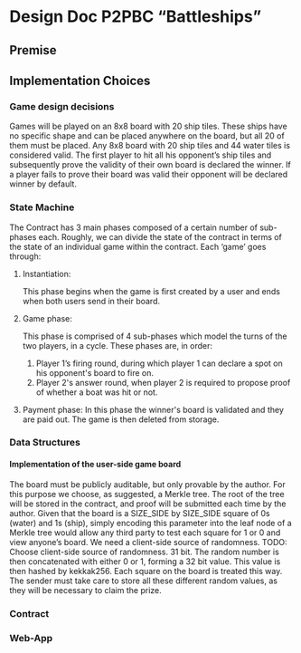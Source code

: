 # Design Doc P2PBC “Battleships”

## Premise

## Implementation Choices

### Game design decisions

Games will be played on an 8x8 board with 20 ship tiles. These ships have no specific shape and can be placed anywhere on the board, but all 20 of them must be placed.
Any 8x8 board with 20 ship tiles and 44 water tiles is considered valid.
The first player to hit all his opponent’s ship tiles and subsequently prove the validity of their own board is declared the winner. If a player fails to prove their board was valid their opponent will be declared winner by default.

### State Machine

The Contract has 3 main phases composed of a certain number of sub-phases each. Roughly, we can divide the state of the contract in terms of the state of an individual game within the contract.
Each ‘game’ goes through:
1. Instantiation: 
    
    This phase begins when the game is first created by a user and ends when both users send in their board.
    
3. Game phase: 

    This phase is comprised of 4 sub-phases which model the turns of the two players, in a cycle. These phases are, in order: 
    1. Player 1’s firing round, during which player 1 can declare a spot on his opponent's board to fire on.
    2. Player 2's answer round, when player 2 is required to propose proof of whether a boat was hit or not.
    
4. Payment phase: In this phase the winner's board is validated and they are paid out. The game is then deleted from storage.

### Data Structures

#### Implementation of the user-side game board

The board must be publicly auditable, but only provable by the author. For this purpose we choose, as suggested, a Merkle tree. The root of the tree will be stored in the contract, and proof will be submitted each time by the author.
Given that the board is a SIZE_SIDE by SIZE_SIDE square of 0s (water) and 1s (ship), simply encoding this parameter into the leaf node of a Merkle tree would allow any third party to test each square for 1 or 0 and view anyone’s board. We need a client-side source of randomness.
TODO: Choose client-side source of randomness. 31 bit.
The random number is then concatenated with either 0 or 1, forming a 32 bit value. This value is then hashed by kekkak256. Each square on the board is treated this way.
The sender must take care to store all these different random values, as they will be necessary to claim the prize. 

### Contract

### Web-App
